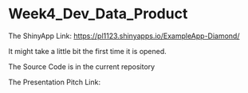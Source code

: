 # Week4_Dev_Data_Product

The ShinyApp Link: https://pl1123.shinyapps.io/ExampleApp-Diamond/

It might take a little bit the first time it is opened. 

The Source Code is in the current repository

The Presentation Pitch Link: 

